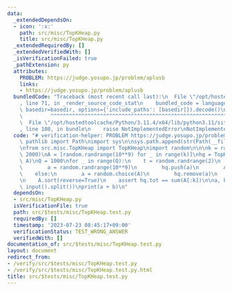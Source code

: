 ```yaml
---
data:
  _extendedDependsOn:
  - icon: ':x:'
    path: src/misc/TopKHeap.py
    title: src/misc/TopKHeap.py
  _extendedRequiredBy: []
  _extendedVerifiedWith: []
  _isVerificationFailed: true
  _pathExtension: py
  attributes:
    PROBLEM: https://judge.yosupo.jp/problem/aplusb
    links:
    - https://judge.yosupo.jp/problem/aplusb
  bundledCode: "Traceback (most recent call last):\n  File \"/opt/hostedtoolcache/Python/3.11.4/x64/lib/python3.11/site-packages/onlinejudge_verify/documentation/build.py\"\
    , line 71, in _render_source_code_stat\n    bundled_code = language.bundle(stat.path,\
    \ basedir=basedir, options={'include_paths': [basedir]}).decode()\n          \
    \         ^^^^^^^^^^^^^^^^^^^^^^^^^^^^^^^^^^^^^^^^^^^^^^^^^^^^^^^^^^^^^^^^^^^^^^^^^^^^^^^^^\n\
    \  File \"/opt/hostedtoolcache/Python/3.11.4/x64/lib/python3.11/site-packages/onlinejudge_verify/languages/python.py\"\
    , line 108, in bundle\n    raise NotImplementedError\nNotImplementedError\n"
  code: "# verification-helper: PROBLEM https://judge.yosupo.jp/problem/aplusb\nfrom\
    \ pathlib import Path\nimport sys\n\nsys.path.append(str(Path(__file__).resolve().parent.parent.parent.parent))\n\
    \nfrom src.misc.TopKHeap import TopKHeap\nimport random\n\n\nk = random.randrange(1000,\
    \ 2000)\nA = [random.randrange(10**9) for _ in range(k)]\nhq = TopKHeap(k, False,\
    \ A)\nQ = 1000\nfor _ in range(Q):\n    t = random.randrange(2)\n    if t == 0:\n\
    \        a = random.randrange(10**9)\n        hq.push(a)\n        A.append(a)\n\
    \    else:\n        a = random.choice(A)\n        hq.remove(a)\n        A.remove(a)\n\
    \n    A.sort(reverse=True)\n    assert hq.tot == sum(A[:k])\n\na, b = map(int,\
    \ input().split())\nprint(a + b)\n"
  dependsOn:
  - src/misc/TopKHeap.py
  isVerificationFile: true
  path: src/$tests/misc/TopKHeap.test.py
  requiredBy: []
  timestamp: '2023-07-23 08:45:17+09:00'
  verificationStatus: TEST_WRONG_ANSWER
  verifiedWith: []
documentation_of: src/$tests/misc/TopKHeap.test.py
layout: document
redirect_from:
- /verify/src/$tests/misc/TopKHeap.test.py
- /verify/src/$tests/misc/TopKHeap.test.py.html
title: src/$tests/misc/TopKHeap.test.py
---
```

